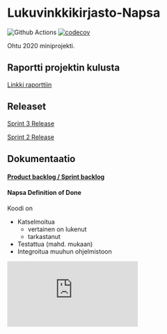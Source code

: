 # Lukuvinkkikirjasto-Napsa
![Github Actions](https://github.com/virtualakseli/Lukuvinkkikirjasto-Napsa/workflows/Java%20CI%20with%20Gradle/badge.svg)
[![codecov](https://codecov.io/gh/VirtualAkseli/Lukuvinkkikirjasto-Napsa/branch/main/graph/badge.svg?token=HC2I7PL4KB)](https://codecov.io/gh/VirtualAkseli/Lukuvinkkikirjasto-Napsa)

Ohtu 2020 miniprojekti.

## Raportti projektin kulusta

[Linkki raporttiin](https://github.com/VirtualAkseli/Lukuvinkkikirjasto-Napsa/blob/main/dokumentointi/projekti_raportti.md)

## Releaset

[Sprint 3 Release](https://github.com/VirtualAkseli/Lukuvinkkikirjasto-Napsa/releases/tag/sprint3)

[Sprint 2 Release](https://github.com/VirtualAkseli/Lukuvinkkikirjasto-Napsa/releases/tag/sprint2)

## Dokumentaatio

#### [Product backlog / Sprint backlog](https://helsinkifi-my.sharepoint.com/:x:/g/personal/azkantol_ad_helsinki_fi/EYcevlQ1BnlPq8r22ioRtskBN9DdZjXZdWUpJ78CX6ozRg?rtime=1ZAvnYqP2Eg)


#### Napsa Definition of Done
Koodi on
- Katselmoitua
  - vertainen on lukenut
  - tarkastanut
- Testattua (mahd. mukaan)
- Integroitua muuhun ohjelmistoon

![Asennus- ja käyttöohje](https://github.com/VirtualAkseli/Lukuvinkkikirjasto-Napsa/blob/main/dokumentointi/käyttöohjeet.md)


